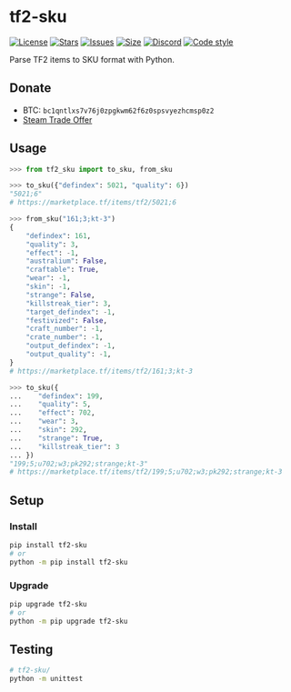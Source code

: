 # tf2-sku
[![License](https://img.shields.io/github/license/offish/tf2-sku.svg)](https://github.com/offish/tf2-sku/blob/master/LICENSE)
[![Stars](https://img.shields.io/github/stars/offish/tf2-sku.svg)](https://github.com/offish/tf2-sku/stargazers)
[![Issues](https://img.shields.io/github/issues/offish/tf2-sku.svg)](https://github.com/offish/tf2-sku/issues)
[![Size](https://img.shields.io/github/repo-size/offish/tf2-sku.svg)](https://github.com/offish/tf2-sku)
[![Discord](https://img.shields.io/discord/467040686982692865?color=7289da&label=Discord&logo=discord)](https://discord.gg/t8nHSvA)
[![Code style](https://img.shields.io/badge/code%20style-black-000000.svg)](https://github.com/psf/black)

Parse TF2 items to SKU format with Python.

## Donate
- BTC: `bc1qntlxs7v76j0zpgkwm62f6z0spsvyezhcmsp0z2`
- [Steam Trade Offer](https://steamcommunity.com/tradeoffer/new/?partner=293059984&token=0-l_idZR)

## Usage
```python
>>> from tf2_sku import to_sku, from_sku

>>> to_sku({"defindex": 5021, "quality": 6})
"5021;6"
# https://marketplace.tf/items/tf2/5021;6

>>> from_sku("161;3;kt-3")
{
    "defindex": 161,
    "quality": 3,
    "effect": -1,
    "australium": False,
    "craftable": True,
    "wear": -1,
    "skin": -1,
    "strange": False,
    "killstreak_tier": 3,
    "target_defindex": -1,
    "festivized": False,
    "craft_number": -1,
    "crate_number": -1,
    "output_defindex": -1,
    "output_quality": -1,
}
# https://marketplace.tf/items/tf2/161;3;kt-3

>>> to_sku({
...    "defindex": 199,
...    "quality": 5,
...    "effect": 702,
...    "wear": 3,
...    "skin": 292,
...    "strange": True,
...    "killstreak_tier": 3
... })
"199;5;u702;w3;pk292;strange;kt-3"
# https://marketplace.tf/items/tf2/199;5;u702;w3;pk292;strange;kt-3
```

## Setup
### Install
```bash
pip install tf2-sku
# or 
python -m pip install tf2-sku
```

### Upgrade
```bash
pip upgrade tf2-sku
# or 
python -m pip upgrade tf2-sku
```

## Testing
```bash
# tf2-sku/
python -m unittest
```
